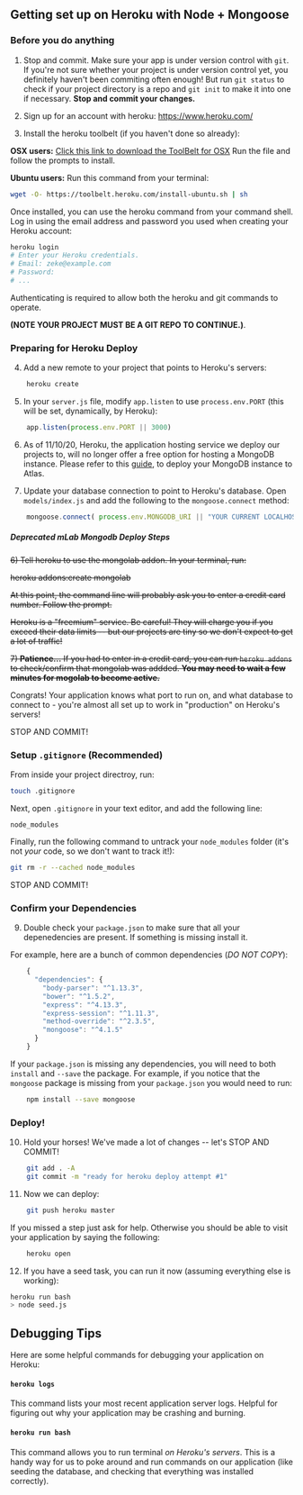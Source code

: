 ## Getting set up on Heroku with Node + Mongoose

### Before you do anything
1) Stop and commit. Make sure your app is under version control with `git`.  If you're not sure whether your project is under version control yet, you definitely haven't been commiting often enough! But run `git status` to check if your project directory is a repo and `git init` to make it into one if necessary. __Stop and commit your changes.__

2) Sign up for an account with heroku: https://www.heroku.com/

3) Install the heroku toolbelt (if you haven't done so already):

**OSX users:**
<a href="https://cli-assets.heroku.com/branches/stable/heroku-osx.pkg">Click this link to download the ToolBelt for OSX</a>  Run the file and follow the prompts to install.

**Ubuntu users:** Run this command from your terminal:
```bash
wget -O- https://toolbelt.heroku.com/install-ubuntu.sh | sh
```

Once installed, you can use the heroku command from your command shell.
Log in using the email address and password you used when creating your Heroku account:

```bash
heroku login
# Enter your Heroku credentials.
# Email: zeke@example.com
# Password:
# ...
```

Authenticating is required to allow both the heroku and git commands to operate.

**(NOTE YOUR PROJECT MUST BE A GIT REPO TO CONTINUE.)**.

### Preparing for Heroku Deploy

4) Add a new remote to your project that points to Heroku's servers:

```bash
    heroku create
```

5) In your `server.js` file, modify `app.listen` to use `process.env.PORT` (this will be set, dynamically, by Heroku):

```javascript
    app.listen(process.env.PORT || 3000)
```

6) As of 11/10/20, Heroku, the application hosting service we deploy our projects to, will no longer offer a free option for hosting a MongoDB instance. Please refer to this [guide](https://git.generalassemb.ly/r-sei-12/atlas-hosted-mongodb), to deploy your MongoDB instance to Atlas.

7) Update your database connection to point to Heroku's database. Open `models/index.js` and add the following to the `mongoose.connect` method:

```javascript
    mongoose.connect( process.env.MONGODB_URI || "YOUR CURRENT LOCALHOST DB CONNECTION STRING HERE" );
```

##### Deprecated mLab Mongodb Deploy Steps
~~6) Tell heroku to use the mongolab addon. In your terminal, run:~~

~~heroku addons:create mongolab~~

~~At this point, the command line will probably ask you to enter a credit card number. Follow the prompt.~~

~~Heroku is a "freemium" service. Be careful! They will charge you if you exceed their data limits -- but our projects are tiny so we don't expect to get a lot of traffic!~~

~~7) **Patience...**  If you had to enter in a credit card, you can run `heroku addons` to check/confirm that mongolab was addded. __You may need to wait a few minutes for mogolab to become active.__~~

Congrats! Your application knows what port to run on, and what database to connect to - you're almost all set up to work in "production" on Heroku's servers!

STOP AND COMMIT!

### Setup `.gitignore` (Recommended)
From inside your project directroy, run:
```bash
touch .gitignore
```

Next, open `.gitignore` in your text editor, and add the following line:
```
node_modules
```

Finally, run the following command to untrack your `node_modules` folder (it's not *your* code, so we don't want to track it!):
```bash
git rm -r --cached node_modules
```

STOP AND COMMIT!

### Confirm your Dependencies

9) Double check your `package.json` to make sure that all your depenedencies are present. If something is missing install it.

For example, here are a bunch of common dependencies (*DO NOT COPY*):  
``` javascript
    {
      "dependencies": {
        "body-parser": "^1.13.3",
        "bower": "^1.5.2",
        "express": "^4.13.3",
        "express-session": "^1.11.3",
        "method-override": "^2.3.5",
        "mongoose": "^4.1.5"
      }
    }
```

If your `package.json` is missing any dependencies, you will need to both `install` and `--save` the package. For example, if you notice that the `mongoose` package is missing from your `package.json` you would need to run:

```bash
    npm install --save mongoose
```

<!-- 
### Add a start script
10) Add a `start` script for your application in your `package.json`:

```javascript
...
  "scripts": {
    "start": "node index.js",
    "postinstall": "bower install"   // only if you're using Bower
   }
...
```

This is assuming your main application file is called `index.js`. If your main file is called something else, adjust the script to use your file name.

### Add a Procfile
11) Create a `Procfile` so that Heroku knows how to run your application:
    - Make sure you are in your main project directory (the same directory as `index.js`). Then run:  
``` bash
    touch Procfile
    echo "web: npm start" >> Procfile
```
-->

### Deploy!

10) Hold your horses! We've made a lot of changes -- let's STOP AND COMMIT!
``` bash
    git add . -A
    git commit -m "ready for heroku deploy attempt #1"
```

11) Now we can deploy:
``` bash
    git push heroku master
```

If you missed a step just ask for help. Otherwise you should be able to visit your application by saying the following:

```bash
    heroku open
```

12) If you have a seed task, you can run it now (assuming everything else is working):

``` bash
heroku run bash
> node seed.js
```

## Debugging Tips

Here are some helpful commands for debugging your application on Heroku:

#### `heroku logs`
This command lists your most recent application server logs. Helpful for figuring out why your application may be crashing and burning.

#### `heroku run bash`
This command allows you to run terminal _on Heroku's servers_. This is a handy way for us to poke around and run commands on our application (like seeding the database, and checking that everything was installed correctly).
